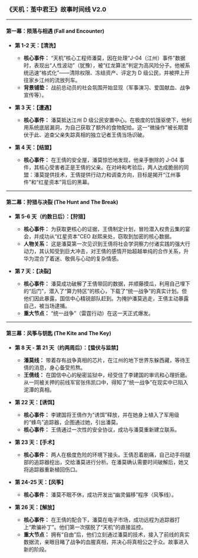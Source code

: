 ### **《天机：茧中君王》故事时间线 V2.0**

---

#### **第一幕：陨落与相遇 (Fall and Encounter)**

- **第 1-2 天：【清洗】**

  - **核心事件：** “天机”核心工程师潘莫，因在处理“J-04（江州）事件”数据时，表现出“人性波动”（犹豫），被“红龙算法”判定为高风险分子。他被系统迅速“格式化”——清除权限、冻结资产、评定为 D 级公民，并被押上开往家乡江州的流放列车。
  - **背景铺垫：** 战前总动员的社会氛围开始显现（军事演习、爱国献血、战争宣传等）。

- **第 3 天：【遭遇】**

  - **核心事件：** 潘莫抵达江州 D 级公民安置中心。在极度的饥饿驱使下，他利用系统底层漏洞，为自己获取了额外的食物配给。这一“微操作”被长期潜伏于此、追查父亲失踪真相的独立记者王倩当场识破。

- **第 4 天：【结盟】**
  - **核心事件：** 在王倩的安全屋，潘莫惊恐地发现，他亲手删除的 J-04 事件，其核心受害者正是王倩的父亲。在对峙和考验后，两人达成脆弱的同盟：潘莫提供技术，王倩提供行动力和调查方向，目标是揭开“江州事件”和“红星资本”背后的黑幕。

---

#### **第二幕：狩猎与决裂 (The Hunt and The Break)**

- **第 5-6 天（约数日后）：【狩猎】**

  - **核心事件：** 为获取更核心的证据，王倩制定计划，冒险潜入权贵云集的宴会，并成功从“红星资本”CEO 赵熙来处，窃取到加密的核心数据。
  - **人物关系：** 这是潘莫第一次见识到王倩将社会学洞察力付诸实践的强大行动力，其认知受到巨大冲击，对王倩的感情开始超越单纯的合作关系，升华为混合了着迷、敬佩与心动的复杂情感。

- **第 7 天：【决裂】**
  - **核心事件：** 潘莫成功破解了王倩带回的数据，并顺藤摸瓜，利用自己埋下的“后门”，潜入了“算力特区”的核心，下载了“统一战争”的真实计划。但他们因此暴露，国信中心精锐部队赶到。为掩护潘莫逃走，王倩主动暴露自己，被当场逮捕。
  - **重大节点：** “统一战争”（雷霆行动）在这一天正式爆发。

---

#### **第三幕：风筝与钥匙 (The Kite and The Key)**

- **第 8 天 - 第 21 天（约两周后）：【蛰伏与监禁】**

  - **潘莫线：** 带着存有战争真相的芯片，在江州的地下世界东躲西藏，等待王倩的消息，身心备受煎熬。
  - **王倩线：** 在国信中心的秘密监狱中，经受住了李建国的审讯和心理折磨。从一同被关押的前线军官张伟凯口中，得知了“统一战争”在现实中已陷入泥潭的真相。

- **第 22 天：【诱饵】**

  - **核心事件：** 李建国将王倩作为“诱饵”释放，并在她身上植入了军用级的“蜂鸟”追踪器，企图通过她，引出潘莫。
  - **核心事件：** 王倩通过一次性的安全协议，成功与潘莫重新建立联系。

- **第 23 天：【手术】**

  - **核心事件：** 两人在极度危险的环境下接头。王倩忍着剧痛，自己动手将腿部的追踪器挖出，交给潘莫进行分析。在潘莫确认需要时间破解后，她又将追踪器重新植回伤口。

- **第 24-25 天：【风筝】**

  - **核心事件：** 潘莫不眠不休，成功开发出“幽灵偏移”程序（风筝线）。

- **第 26 天：【解放】**
  - **核心事件：** 在王倩的配合下，潘莫在电子市场，成功远程为追踪器打上“欺骗补丁”。他们第一次摆脱了“天机”的直接监控。
  - **重大节点：** 拥有“自由”后，他们立刻通过潘莫的技术，接入了前线的真实数据流，亲眼目睹了战争的血腥真相，并决心将真相公之于众。故事进入新的阶段。
